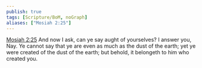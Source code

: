 ```yaml
---
publish: true
tags: [Scripture/BoM, noGraph]
aliases: ["Mosiah 2:25"]
---
```

[Mosiah 2:25](https://churchofjesuschrist.org/study/scriptures/bofm/mosiah/2?lang=eng&id=p25#p25) And now I ask, can ye say aught of yourselves? I answer you, Nay. Ye cannot say that ye are even as much as the dust of the earth; yet ye were created of the dust of the earth; but behold, it belongeth to him who created you.
